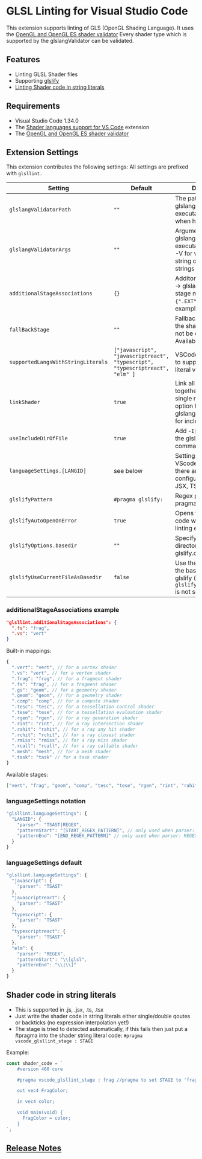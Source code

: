 # GLSL Linting for Visual Studio Code

This extension supports linting of GLS (OpenGL Shading Language).
It uses the [OpenGL and OpenGL ES shader validator](https://github.com/KhronosGroup/glslang)
Every shader type which is supported by the glslangValidator can be validated.

## Features

- Linting GLSL Shader files
- Supporting [glslify](https://github.com/glslify/glslify)
- [Linting Shader code in string literals](#shader-code-in-string-literals)

## Requirements

- Visual Studio Code 1.34.0
- The [Shader languages support for VS Code](https://marketplace.visualstudio.com/items?itemName=slevesque.shader) extension
- The [OpenGL and OpenGL ES shader validator](https://github.com/KhronosGroup/glslang)

## Extension Settings

This extension contributes the following settings:
All settings are prefixed with `glsllint.`

| Setting                            | Default                                                                      | Description                                                                                                  |
| ---------------------------------- | ---------------------------------------------------------------------------- | ------------------------------------------------------------------------------------------------------------ |
| `glslangValidatorPath`             | `""`                                                                         | The path to the glslangValidator executable, let it empty when have it in \$PATH                             |
| `glslangValidatorArgs`             | `""`                                                                         | Arguments for the glslangValidator executable (e.g: using -V for vulkan shaders), string or array of strings |
| `additionalStageAssociations`      | `{}`                                                                         | Additonal file extension -> glslangValidator stage mapping. Format: `{".EXT": "STAGEID"}`, example see below |
| `fallBackStage`                    | `""`                                                                         | Fallback stage for when the shader stage could not be decuted, see Available stages below                    |
| `supportedLangsWithStringLiterals` | `["javascript", "javascriptreact", "typescript", "typescriptreact", "elm" ]` | VSCode language id's to support for string literal validation                                                |
| `linkShader`                       | `true`                                                                       | Link all input files together to form a single module ('-l' option for glslangValidator, used for includes)  |
| `useIncludeDirOfFile`              | `true`                                                                       | Add `-I[DIR_OF_FILE]` to the glslangValidator command                                                        |
| `languageSettings.[LANGID]`        | see below                                                                    | Settings per language VScode language ID, there are built in configurations for JS, JSX, TS, TSX and ELM.    |
| `glslifyPattern`                   | `#pragma glslify:`                                                           | Regex pattern for glslify pragma                                                                             |
| `glslifyAutoOpenOnError`           | `true`                                                                       | Opens the glslified code when there is a linting error                                                       |
| `glslifyOptions.basedir`           | `""`                                                                         | Specify the base directory for glslify.compile()                                                             |
| `glslifyUseCurrentFileAsBasedir`   | `false`                                                                      | Use the current file as the base directory for glslify (only if `glslifyOptions.basedir` is not set)         |

### additionalStageAssociations example

```json
"glsllint.additionalStageAssociations": {
  ".fs": "frag",
  ".vs": "vert"
}
```

Built-in mappings:

```javascript
{
  ".vert": "vert", // for a vertex shader
  ".vs": "vert", // for a vertex shader
  ".frag": "frag", // for a fragment shader
  ".fs": "frag", // for a fragment shader
  ".gs": "geom", // for a geometry shader
  ".geom": "geom", // for a geometry shader
  ".comp": "comp", // for a compute shader
  ".tesc": "tesc", // for a tessellation control shader
  ".tese": "tese", // for a tessellation evaluation shader
  ".rgen": "rgen", // for a ray generation shader
  ".rint": "rint", // for a ray intersection shader
  ".rahit": "rahit", // for a ray any hit shader
  ".rchit": "rchit", // for a ray closest shader
  ".rmiss": "rmiss", // for a ray miss shader
  ".rcall": "rcall", // for a ray callable shader
  ".mesh": "mesh", // for a mesh shader
  ".task": "task" // for a task shader
}
```

Available stages:

```json
["vert", "frag", "geom", "comp", "tesc", "tese", "rgen", "rint", "rahit", "rchit", "rmiss", "rcall", "mesh", "task"]
```

### languageSettings notation

```javascript
"glsllint.languageSettings": {
  "LANGID": {
    "parser": "TSAST|REGEX",
    "patternStart": "[START_REGEX_PATTERN]", // only used when parser: REGEX
    "patternEnd": "[END_REGEX_PATTERN]" // only used when parser: REGEX
  }
}
```

### languageSettings default

```javascript
"glsllint.languageSettings": {
  "javascript": {
    "parser": "TSAST"
  },
  "javascriptreact": {
    "parser": "TSAST"
  },
  "typescript": {
    "parser": "TSAST"
  },
  "typescriptreact": {
    "parser": "TSAST"
  },
  "elm": {
    "parser": "REGEX",
    "patternStart": "\\[glsl",
    "patternEnd": "\\|\\]"
  }
}
```

## Shader code in string literals

- This is supported in .js, .jsx, .ts, .tsx
- Just write the shader code in string literals either single/double qoutes or backticks (no expression interpolation yet!)
- The stage is tried to detected automatically, if this fails then just put a #pragma into the shader string literal code: `#pragma vscode_glsllint_stage : STAGE`

Example:

```javascript
const shader_code = `
    #version 460 core

    #pragma vscode_glsllint_stage : frag //pragma to set STAGE to 'frag'

    out vec4 FragColor;

    in vec4 color;

    void main(void) {
      FragColor = color;
    }
`;
```

## [Release Notes](CHANGELOG.md)
